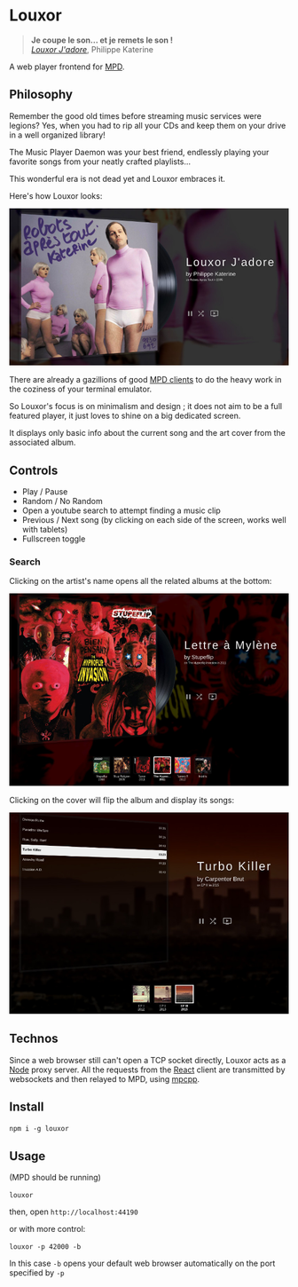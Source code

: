 # Louxor

> **Je coupe le son… et je remets le son !**  
> *[Louxor J'adore](https://www.youtube.com/watch?v=yUvK5AS8Wmo)*, Philippe Katerine

A web player frontend for [MPD](https://www.musicpd.org).

## Philosophy

Remember the good old times before streaming music services were legions? Yes, when you had to rip all your CDs and keep them on your drive in a well organized library!

The Music Player Daemon was your best friend, endlessly playing your favorite songs from your neatly crafted playlists…

This wonderful era is not dead yet and Louxor embraces it.

Here's how Louxor looks:

![katerine](https://raw.githubusercontent.com/delapouite/louxor/master/docs/katerine.jpg)

There are already a gazillions of good [MPD clients](https://rybczak.net/ncmpcpp/) to do the heavy work in the coziness of your terminal emulator.

So Louxor's focus is on minimalism and design ; it does not aim to be a full featured player, it just loves to shine on a big dedicated screen.

It displays only basic info about the current song and the art cover from the associated album.

## Controls

- Play / Pause
- Random / No Random
- Open a youtube search to attempt finding a music clip
- Previous / Next song (by clicking on each side of the screen, works well with tablets)
- Fullscreen toggle

### Search

Clicking on the artist's name opens all the related albums at the bottom:

![stupeflip](https://raw.githubusercontent.com/delapouite/louxor/master/docs/stupeflip.jpg)

Clicking on the cover will flip the album and display its songs:

![carpenter-brut](https://raw.githubusercontent.com/delapouite/louxor/master/docs/carpenter-brut.jpg)

## Technos

Since a web browser still can't open a TCP socket directly, Louxor acts as a [Node](https://nodejs.org) proxy server. All the requests from the [React](https://facebook.github.io/react/) client are transmitted by websockets and then relayed to MPD, using [mpcpp](https://www.npmjs.com/package/mpcpp).

## Install

`npm i -g louxor`

## Usage

(MPD should be running)

`louxor`

then, open `http://localhost:44190`

or with more control:

`louxor -p 42000 -b`

In this case `-b` opens your default web browser automatically on the port specified by `-p`
